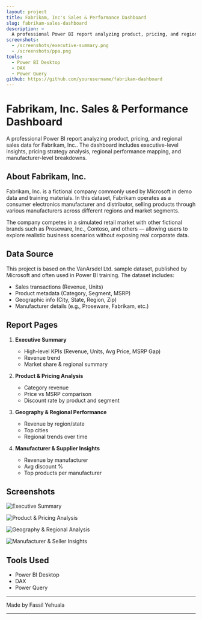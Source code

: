 ```yaml
---
layout: project
title: Fabrikam, Inc's Sales & Performance Dashboard
slug: fabrikam-sales-dashboard
description: >
  A professional Power BI report analyzing product, pricing, and regional sales data for Fabrikam, Inc.
screenshots:
  - /screenshots/executive-summary.png
  - /screenshots/ppa.png
tools:
  - Power BI Desktop
  - DAX
  - Power Query
github: https://github.com/yourusername/fabrikam-dashboard
---
```


# Fabrikam, Inc. Sales & Performance Dashboard

A professional Power BI report analyzing product, pricing, and regional sales data for Fabrikam, Inc.. The dashboard includes executive-level insights, pricing strategy analysis, regional performance mapping, and manufacturer-level breakdowns.

## About Fabrikam, Inc.

Fabrikam, Inc. is a fictional company commonly used by Microsoft in demo data and training materials. In this dataset, Fabrikam operates as a consumer electronics manufacturer and distributor, selling products through various manufacturers across different regions and market segments.

The company competes in a simulated retail market with other fictional brands such as Proseware, Inc., Contoso, and others — allowing users to explore realistic business scenarios without exposing real corporate data.

## Data Source

This project is based on the VanArsdel Ltd. sample dataset, published by Microsoft and often used in Power BI training. The dataset includes:

- Sales transactions (Revenue, Units)
- Product metadata (Category, Segment, MSRP)
- Geographic info (City, State, Region, Zip)
- Manufacturer details (e.g., Proseware, Fabrikam, etc.)

## Report Pages

1. **Executive Summary**
   - High-level KPIs (Revenue, Units, Avg Price, MSRP Gap)
   - Revenue trend
   - Market share & regional summary

2. **Product & Pricing Analysis**
   - Category revenue
   - Price vs MSRP comparison
   - Discount rate by product and segment

3. **Geography & Regional Performance**
   - Revenue by region/state
   - Top cities
   - Regional trends over time

4. **Manufacturer & Supplier Insights**
   - Revenue by manufacturer
   - Avg discount %
   - Top products per manufacturer

## Screenshots

![Executive Summary](/screenshots/executive-summary.png)

![Product & Pricing Analysis](/screenshots/ppa.png)

![Geography & Regional Analysis](/screenshots/gra.png)

![Manufacturer & Seller Insights](/screenshots/msi.png)

## Tools Used

- Power BI Desktop
- DAX
- Power Query

---

Made by Fassil Yehuala

---

